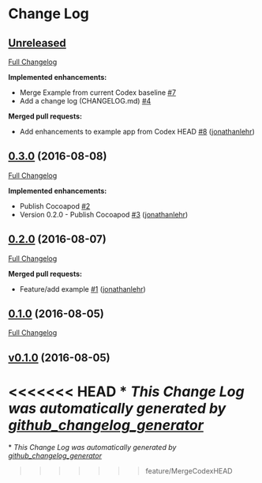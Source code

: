 # Change Log

## [Unreleased](https://github.com/AboutObjects/Modelmatic/tree/HEAD)

[Full Changelog](https://github.com/AboutObjects/Modelmatic/compare/0.3.0...HEAD)

**Implemented enhancements:**

- Merge Example from current Codex baseline [\#7](https://github.com/AboutObjects/Modelmatic/issues/7)
- Add a change log \(CHANGELOG.md\) [\#4](https://github.com/AboutObjects/Modelmatic/issues/4)

**Merged pull requests:**

- Add enhancements to example app from Codex HEAD [\#8](https://github.com/AboutObjects/Modelmatic/pull/8) ([jonathanlehr](https://github.com/jonathanlehr))

## [0.3.0](https://github.com/AboutObjects/Modelmatic/tree/0.3.0) (2016-08-08)
[Full Changelog](https://github.com/AboutObjects/Modelmatic/compare/0.2.0...0.3.0)

**Implemented enhancements:**

- Publish Cocoapod [\#2](https://github.com/AboutObjects/Modelmatic/issues/2)
- Version 0.2.0 - Publish Cocoapod [\#3](https://github.com/AboutObjects/Modelmatic/pull/3) ([jonathanlehr](https://github.com/jonathanlehr))

## [0.2.0](https://github.com/AboutObjects/Modelmatic/tree/0.2.0) (2016-08-07)
[Full Changelog](https://github.com/AboutObjects/Modelmatic/compare/0.1.0...0.2.0)

**Merged pull requests:**

- Feature/add example [\#1](https://github.com/AboutObjects/Modelmatic/pull/1) ([jonathanlehr](https://github.com/jonathanlehr))

## [0.1.0](https://github.com/AboutObjects/Modelmatic/tree/0.1.0) (2016-08-05)
[Full Changelog](https://github.com/AboutObjects/Modelmatic/compare/v0.1.0...0.1.0)

## [v0.1.0](https://github.com/AboutObjects/Modelmatic/tree/v0.1.0) (2016-08-05)


<<<<<<< HEAD
\* *This Change Log was automatically generated by [github_changelog_generator](https://github.com/skywinder/Github-Changelog-Generator)*
=======
\* *This Change Log was automatically generated by [github_changelog_generator](https://github.com/skywinder/Github-Changelog-Generator)*
>>>>>>> feature/MergeCodexHEAD
